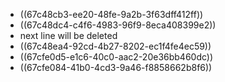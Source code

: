- ((67c48cb3-ee20-48fe-9a2b-3f63dff412ff))
- ((67c48dc4-c4f6-4983-96f9-8eca408399e2))
- next line will be deleted
- ((67c48ea4-92cd-4b27-8202-ec1f4fe4ec59))
- ((67cfe0d5-e1c6-40c0-aac2-20e36bb460dc))
- ((67cfe084-41b0-4cd3-9a46-f8858662b8f6))
